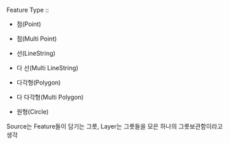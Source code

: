 Feature Type ::

- 점(Point)

- 점(Multi Point)

- 선(LineString)

- 다 선(Multi LineString)

- 다각형(Polygon)

- 다 다각형(Multi Polygon)

- 원형(Circle)

Source는 Feature들이 담기는 그릇, Layer는 그릇들을 모은 하나의 그릇보관함이라고 생각
